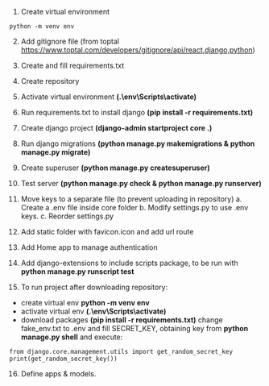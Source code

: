 1. Create virtual environment
```
python -m venv env
```
2. Add gitignore file (from toptal https://www.toptal.com/developers/gitignore/api/react,django,python)
3. Create and fill requirements.txt
4. Create repository
5. Activate virtual environment **(.\env\Scripts\activate)**
6. Run requirements.txt to install django **(pip install -r requirements.txt)**
7. Create django project **(django-admin startproject core .)**
8. Run django migrations **(python manage.py makemigrations & python manage.py migrate)**
9. Create superuser **(python manage.py createsuperuser)**
10. Test server **(python manage.py check & python manage.py runserver)**
11. Move keys to a separate file (to prevent uploading in repository)
    a. Create a .env file inside core folder
    b. Modify settings.py to use .env keys.
    c. Reorder settings.py
12. Add static folder with favicon.icon and add url route
13. Add Home app to manage authentication
14. Add django-extensions to include scripts package, to be run with **python manage.py runscript test**

15. To run project after downloading repository:
- create virtual env **python -m venv env**
- activate virtual env **(.\env\Scripts\activate)**
- download packages **(pip install -r requirements.txt)**
change fake_env.txt to .env and fill SECRET_KEY, obtaining key from **python manage.py shell** and execute:
```
from django.core.management.utils import get_random_secret_key
print(get_random_secret_key())
```

16. Define apps & models.
